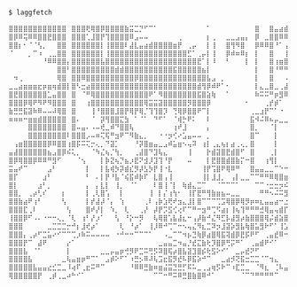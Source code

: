 ```ocaml

$ laggfetch

⣿⣿⣿⣿⣿⣿⣿⣿⣿⣿⣿⣿⠀⣿⣿⣿⢟⢿⣿⡿⣿⣿⣿⣿⣷⣭⣉⡙⠋⠉⠁⠀⠀⠀⠀⠀⠀⠀⠀⠀⠀⠁⠀⠀⠀⠀⠀⠀⠀⠀⠀⣿⠀⠀⣿⣤⣴⣾⣿⣿⣿⡇     cele@italy
⣿⡿⠿⢭⠿⠿⣿⣿⣟⣿⣿⣿⠀⣿⣿⣿⢁⣸⣿⡟⢹⣿⣿⣿⣿⠿⣠⠤⠤⠀⠀⠀⠀⠀⠀⢀⠀⠀⠀⠀⠀⡆⢀⠀⠀⣀⣀⣠⣤⡄⠀⡿⠀⣀⣿⣿⠿⠿⣿⣿⣿⣧    ----------
⣿⣿⡆⠂⠈⠈⢣⡀⠀⠀⣿⣿⠀⣿⣿⣿⣿⣿⣿⡇⢸⣿⣿⣿⠇⣼⣇⣤⣴⣾⣿⣿⣿⣿⣶⡟⠀⢀⡤⠀⠀⡇⢸⠀⠀⣿⢻⠻⣿⠀⠀⡿⠿⠿⣿⠘⠁⢠⣻⣭⣿⣿      
⠈⠀⠀⠀⡀⠉⠰⠀⢀⣀⣿⣿⠀⣿⣿⣿⣿⣿⣿⡇⢸⣿⣿⣿⣿⣿⣿⣿⣿⣿⣿⣿⣿⣿⣿⣿⣿⣋⠁⢀⡤⡇⢸⠀⠀⡿⠾⠶⠿⡆⠀⡇⠀⠀⣿⠀⠀⢸⣿⣿⣿⣿    > Uptime: "20 years"
⠀⠀⠀⠀⠀⠀⠀⠘⠿⠿⣿⣿⡄⣿⣿⣿⣿⣿⣿⣧⣿⣿⣿⣿⣿⣿⣿⣿⣿⣿⣿⣿⣿⣿⣿⣿⣿⣿⣿⣟⠁⡇⠸⠀⠀⠃⠀⠀⠀⡇⠀⡇⠀⠀⣿⢰⣶⣿⢿⣿⣿⣿    > Position: "Mirandola, Modena, Italy"
⠀⠀⠀⠀⠀⠀⠀⠀⠀⠀⣿⣿⠃⣿⣿⣿⣿⣿⣿⣿⣿⣿⣾⣾⣿⣿⣿⣿⣿⣿⣿⣿⣿⣿⣯⣿⣿⣿⣿⣿⣦⡇⠀⠀⠀⠀⠀⠀⠀⠀⠀⡇⠀⠀⣿⠘⠛⠛⡟⠟⠛⠛    > Languages: ["Python", "C", "C++", "Kotlin"]
⠀⠲⢀⠀⠀⠀⠀⠀⠀⠀⢿⣿⠀⣿⣿⠿⣿⣿⣿⣿⣿⣿⣿⣿⣿⣿⡿⣿⣿⣿⣿⣿⣿⣿⣿⣿⣿⣿⣿⣿⣿⣧⣠⠀⡀⠀⠀⠀⠀⠀⠀⡇⠀⠀⣿⠀⠀⠠⣧⡴⣿⢻    > OS: "Arch Linux"
⣀⣀⣴⣶⣶⣶⣖⡶⣶⢶⣾⣿⡇⣿⠣⣒⣴⣿⣿⣿⣿⣿⣿⣿⣿⣿⣿⣿⣿⣿⣿⣿⣿⣿⣿⣿⣿⣿⣿⣾⢻⡿⠾⠟⠁⠂⠀⠀⠀⠀⠀⡇⣄⣀⣿⣀⢀⣼⣿⣾⡇⣼    > Editor: "VSCodium"
⣿⣟⣿⣿⣿⣿⣿⣿⣁⣤⣿⣿⠀⣿⠀⠈⠛⢿⣿⣿⣿⣿⣿⣿⣿⣿⣿⣿⣿⠟⠁⠻⣿⣿⣿⣿⣿⣿⣿⣯⣿⣵⢷⠀⠀⠁⠀⠀⠀⠀⠀⠷⠭⠭⠛⡶⣻⠿⣿⡏⠀⢻    > Hobbies: ["Hip Hop", "Football", "Gaming"]
⣿⣿⣿⡿⢿⠟⠻⠟⠻⣿⣿⣿⠀⣿⠀⠀⢰⣿⣿⣿⣿⣿⣿⣿⣿⣿⣿⣿⢿⣭⣭⣽⣿⣿⣿⣿⣿⡻⣿⣿⣿⡿⠀⠀⠀⠀⠀⠀⠀⠂⠀⠀⠀⢀⡞⡾⠁⠀⠉⡧⢄⡀    > Other: "2021 OII finalist (Olimpiadi Italiane di Informatica)"
⣷⣛⣛⣯⣽⠷⠿⠤⠤⠼⢿⣿⠀⣿⠀⠀⠀⢸⠘⣿⣿⣿⣸⣿⡟⢿⡟⢿⡈⢹⢹⣿⡹⠀⢙⢿⡿⣿⣿⠟⠉⡇⠀⠀⠀⠀⠀⠀⠀⠀⢀⣀⣰⡟⠉⠁⠐⠀⠈⠉⠒⢄
⠶⠶⠶⠒⣶⣶⣾⣿⣿⣿⣿⣿⠀⣿⠄⠀⠀⠈⠀⡽⢻⣿⣿⣍⣳⠀⠁⠈⠁⠀⠙⠋⠁⠀⠈⢾⡓⠟⠅⠀⠀⠇⠀⠀⠀⠀⠀⠀⠀⠀⣯⠺⠬⠿⠦⡤⣀⣀⣤⠄⠀⢠    
⠀⠀⠀⠀⣿⣿⣿⣿⣿⣿⣿⣿⠀⣿⠤⣤⠄⠠⠤⢞⣀⠾⠙⣿⣿⢧⠀⠀⠀⠀⠀⠀⠀⠀⢰⠞⣸⠀⠀⠀⠀⡄⠀⠀⠀⠀⠀⠀⠀⠀⣿⡀⠀⠀⠈⡇⠀⠀⠀⠉⠉⠻   
⠀⠀⠀⠀⣿⣿⣿⣿⣿⣿⣿⣿⠇⣿⣿⣿⡠⠤⠶⢍⢯⠛⣲⠟⠉⠻⣷⣄⡀⠀⠀⠐⠐⡲⢊⠔⣡⣤⠤⠤⠀⡀⠀⠀⠀⠀⠀⠀⠀⠀⣿⠉⠀⠀⠀⡇⠀⠀⠀⠀⠀⡇
⠀⢠⣶⣿⣿⣿⣿⣿⡿⠿⣿⣿⢰⣿⡯⠭⢍⡒⢄⡀⠙⣽⡁⠀⠀⠀⠘⡽⣿⣶⣤⣀⣠⠾⣥⣶⠢⢤⠽⠀⢰⡇⢀⣄⢦⡆⣴⢀⢄⡀⣿⠀⠀⠀⠀⡇⠀⠀⠀⠀⠀⡇
⣤⣼⣿⣿⣿⣿⣿⣿⣦⣠⣿⡿⠮⢅⡀⠀⠀⠈⠳⣌⢦⡈⢳⡀⠀⠀⢀⣼⣿⠙⣹⢧⣄⠀⠀⠀⠀⢸⠀⠀⠀⡗⣾⣽⣿⣟⣾⣿⠋⠀⣿⠀⠀⠀⢀⡇⠀⠀⠀⠀⠀⢴
⣿⡿⢿⣿⣿⡿⠿⠿⠛⣻⠋⠀⠀⠀⠈⢢⠀⠀⠀⡇⡷⣝⢦⡙⣦⡰⣟⠝⣺⡸⣹⢹⠘⡟⠀⠀⠀⠤⠀⠀⠀⡇⣟⣿⣿⣾⣿⣷⡍⠒⣿⠀⠀⢰⢻⡇⠀⠀⠀⠀⢸⢸
⣭⣤⠞⠉⠀⠀⠀⠀⣠⠃⠀⠀⠀⠀⠀⠀⡇⠀⠀⡇⣧⢾⡳⡽⣾⣎⡻⡼⣣⡳⡟⢸⠐⣇⠀⠀⠀⠀⠀⠀⢸⡟⢩⣿⠟⢿⠿⠛⠀⠀⣿⣤⣤⣀⣀⠉⠑⠒⠒⠤⣼⢼
⣿⡏⠀⠀⠀⠀⠀⣰⠃⠀⠀⠀⠀⠀⠀⠀⠃⠀⠄⡇⡟⠘⣧⠈⢮⣯⠾⡷⠏⠀⣇⣿⢠⢸⠀⠀⠀⠀⠀⠀⢸⡇⣸⣸⡀⠀⢠⡇⣀⣀⠉⠉⠛⠛⠿⢿⣿⣶⣶⣤⣼⣿
⣿⡇⠀⠀⠀⠀⣰⠃⡀⠀⠀⠀⠀⠀⠀⠀⡄⠀⡄⣇⡇⠀⢸⡀⠀⠈⠁⠀⠀⠀⠇⣿⢸⠈⡇⠀⢷⣾⣄⣉⠉⠀⠀⠈⠉⠉⠉⠁⠀⠀⠀⠉⠉⠐⣒⣒⡲⠮⠭⠿⣿⢽
⣿⣿⡀⠀⢀⡴⢃⠎⠀⠀⠀⡆⠀⠀⠀⠀⡇⢀⢇⣿⢡⠀⠀⡇⠀⠀⠀⠀⠀⢸⠀⡇⡌⢰⢳⠂⠀⢸⡏⣟⠛⢻⣷⣶⣦⠤⣀⣀⠀⠀⠀⠀⠛⠛⠢⠬⠭⣻⣓⣭⣿⣿
⣿⣿⣷⣴⠟⢰⠃⠀⠀⠀⠀⢣⠀⠀⠀⠀⡇⡞⣼⡼⠈⡄⠀⢱⠀⠀⠀⠀⢀⠇⢠⡷⣱⢟⠞⣲⣄⣸⡇⣿⠉⠉⠉⢉⣩⢿⣿⡿⢿⡻⡶⠶⣆⣤⣤⣴⠒⣐⣾⣭⣿⡟
⣿⣿⣿⣏⢀⠇⠀⠀⠀⠀⠀⠀⢣⠀⠀⠀⣿⠞⡜⡇⠀⠱⡀⠀⢇⠀⠀⢀⡜⠀⡼⡟⡩⣫⢊⢔⠏⠉⠛⠒⣲⠛⢉⠫⣴⡆⢸⢦⢹⠛⠛⠛⣚⢿⣤⢤⣾⡏⣉⢉⣿⡇
⢸⣿⣿⡿⠋⠠⠄⠐⠒⠒⢄⡀⠈⢇⠀⢰⠃⡜⡰⠁⠀⠀⢣⠀⠘⡕⠒⡻⠀⠀⢧⢿⣿⢡⣧⣼⣆⠒⢠⡼⣷⠚⣌⠻⣋⡧⣼⣻⡴⣷⣿⣿⣿⢿⡬⣾⣵⣿⣯⡞⣇⡇
⣿⣿⣿⠀⠀⠀⠀⠀⣀⣉⣉⣉⡒⠚⡆⣸⢞⡴⠁⠀⠀⠀⠀⢇⠀⠘⡴⠁⠀⢸⡸⠿⠚⢉⠉⠒⠢⢤⣌⠻⣆⣉⠽⡲⣸⣽⡵⣻⣧⢷⣿⣥⣻⠗⠋⠁⢸⣡⣼⣿⣿⠁
⣿⣿⣿⡄⢀⡴⠋⣉⣥⠔⠊⠉⠉⢉⡰⠷⠭⠤⠤⠤⠤⠀⠐⠚⠒⠒⠉⠉⠉⠁⠀⠀⠠⣀⠉⠉⠲⡦⣙⢷⡿⣴⣿⢿⣯⢽⣾⡿⣟⡯⠟⠋⠀⢀⣤⣞⠿⠒⠻⢾⣺⠀
⣿⣿⣿⡟⠉⠀⣼⠟⠀⠀⠀⠀⡔⠁⠀⠀⠀⠀⠀⠀⠀⠀⠀⠀⠀⠀⠀⠀⠀⠀⠀⣀⣤⣤⣉⠲⣤⡘⣞⣍⣷⢗⡹⣿⡿⢛⡭⠛⠁⠀⢀⣤⣾⠟⠊⠁⠀⠀⠀⢸⢿⣠
⣿⣿⣿⣧⠀⠈⠁⠀⠀⠀⠀⠀⡇⠀⠀⠀⠀⠀⠀⣀⣀⡤⣤⡶⢚⡻⠟⣉⠭⢛⡫⠽⣿⢯⡴⣿⣧⣽⣹⣿⡮⢗⣫⠕⠊⠁⠀⣀⡤⣞⠝⠋⠀⠀⠀⠀⠀⠀⠀⡸⡏⠘
⣿⣿⣿⣿⣧⠀⠀⠀⠀⠀⠀⣀⢧⣤⣶⡶⠛⠉⠁⠀⣠⡾⠕⠋⠁⠰⣛⡢⠿⠼⢧⣩⣖⣯⡻⣞⠧⡿⣯⡵⠚⠉⠀⠀⣀⣴⡺⢝⣯⣒⣉⣉⠈⠉⢲⣄⠀⠀⠀⣇⣧⠾
⣿⣿⣿⣿⣿⣧⣤⣤⣔⣊⣉⣀⠸⢴⠏⢀⣖⠭⠛⠉⠀⠀⠀⠀⠀⠘⠿⠿⣛⣷⠶⣶⣬⣭⣙⣛⡋⠯⠥⣀⢀⣠⢶⡫⠗⠉⠰⣏⣉⣀⠀⠈⠻⣆⠀⢈⠧⣤⣠⣤⣺⣿
⢿⣿⣿⣿⣿⣿⡟⠀⢀⡾⢀⣀⠴⠓⠊⠁⠀⠀⠀⠀⠀⠀⠀⠀⠀⠀⠀⠀⠀⠀⠉⠉⠒⠛⠭⠿⣛⣿⣷⣿⠿⠚⠁⠀⠀⠀⠀⠀⠈⠉⠙⠛⠛⠛⠛⠉⠀⠀⠀⠈⠉⠉

```

<!--
**laggy-tux/laggy-tux** is a ✨ _special_ ✨ repository because its `README.md` (this file) appears on your GitHub profile.

Here are some ideas to get you started:

- 🔭 I’m currently working on ...
- 🌱 I’m currently learning ...
- 👯 I’m looking to collaborate on ...
- 🤔 I’m looking for help with ...
- 💬 Ask me about ...
- 📫 How to reach me: ...
- 😄 Pronouns: ...
- ⚡ Fun fact: ...
-->
